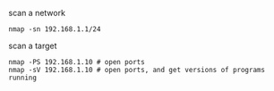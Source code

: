 scan a network

    nmap -sn 192.168.1.1/24

scan a target

    nmap -PS 192.168.1.10 # open ports
    nmap -sV 192.168.1.10 # open ports, and get versions of programs running